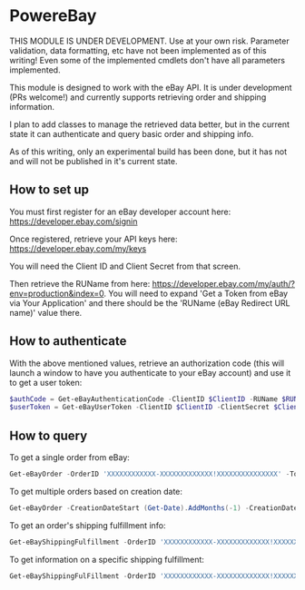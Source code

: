 # PowereBay

THIS MODULE IS UNDER DEVELOPMENT. Use at your own risk. Parameter validation, data formatting, etc have not been implemented as of this writing! Even some of the implemented cmdlets don't have all parameters implemented.

This module is designed to work with the eBay API. It is under development (PRs welcome!) and currently supports retrieving order and shipping information.

I plan to add classes to manage the retrieved data better, but in the current state it can authenticate and query basic order and shipping info.

As of this writing, only an experimental build has been done, but it has not and will not be published in it's current state.

## How to set up
You must first register for an eBay developer account here: https://developer.ebay.com/signin

Once registered, retrieve your API keys here: https://developer.ebay.com/my/keys

You will need the Client ID and Client Secret from that screen.

Then retrieve the RUName from here: https://developer.ebay.com/my/auth/?env=production&index=0. You will need to expand 'Get a Token from eBay via Your Application' and there should be the 'RUName (eBay Redirect URL name)' value there.

## How to authenticate

With the above mentioned values, retrieve an authorization code (this will launch a window to have you authenticate to your eBay account) and use it to get a user token:

```PowerShell
$authCode = Get-eBayAuthenticationCode -ClientID $ClientID -RUName $RUName
$userToken = Get-eBayUserToken -ClientID $ClientID -ClientSecret $ClientSecret -RUName $RUName -AuthorizationCode $authCode
```

## How to query

To get a single order from eBay:

```PowerShell
Get-eBayOrder -OrderID 'XXXXXXXXXXXX-XXXXXXXXXXXXX!XXXXXXXXXXXXXXX' -Token $userToken.access_token
```

To get multiple orders based on creation date:

```PowerShell
Get-eBayOrder -CreationDateStart (Get-Date).AddMonths(-1) -CreationDateEnd (Get-Date).AddMonths(-1).AddDays(3) -Token $userToken.access_token
```

To get an order's shipping fulfillment info:

```PowerShell
Get-eBayShippingFulfillment -OrderID 'XXXXXXXXXXXX-XXXXXXXXXXXXX!XXXXXXXXXXXXXXX' -Token $userToken.access_token
```

To get information on a specific shipping fulfillment:

```PowerShell
Get-eBayShippingFulFillment -OrderID 'XXXXXXXXXXXX-XXXXXXXXXXXXX!XXXXXXXXXXXXXXX' -FulfillmentID 'XXXXXXXXXXXXXXXXXXXXXX' -Token $userToken.access_token
```